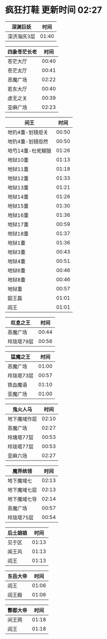 # 疯狂打鞋 更新时间 02:27

| 深渊巨妖   | 时间    |
|--------|-------|
| 深济海庆3层 | 01:40 |

| 四象苍茫长老   | 时间    |
|--------|-------|
| 苍茫大厅 | 00:40 |
| 苍茫太厅 | 00:41 |
| 恶魔广场 | 02:22 |
| 若东大厅 | 00:40 |
| 虚无之关 | 00:39 |
| 亚麻广场 | 02:23 |

| 间王   | 时间    |
|--------|-------|
| 地钓4重-划镜炬关 | 00:50 |
| 地钓4重-划镜炬然 | 00:50 |
| 地芍14重-杜死糊狼 | 01:26 |
| 地狱10重 | 01:13 |
| 地狱11重 | 01:18 |
| 地狱12重 | 01:33 |
| 地狱13重 | 01:21 |
| 地狱14重 | 01:26 |
| 地狱15重 | 01:30 |
| 地狱16重 | 01:36 |
| 地狱17重 | 00:59 |
| 地狱18重 | 01:37 |
| 地狱1重 | 01:36 |
| 地狱3重 | 00:43 |
| 地狱4重 | 00:51 |
| 地狱6重 | 00:46 |
| 地狱8重 | 00:46 |
| 地狱重 | 00:57 |
| 韶王磊 | 01:01 |
| 阎王 | 01:01 |

| 叹息之王   | 时间    |
|--------|-------|
| 恶魔广场 | 00:44 |
| 玲珑塔79层 | 00:56 |

| 猛魔之王   | 时间    |
|--------|-------|
| 恶魔广场 | 01:00 |
| 玲珑塔73层 | 00:57 |
| 铁血魔语 | 01:10 |
| 亚魔广场 | 01:00 |

| 鬼火人马   | 时间    |
|--------|-------|
| 地下魔域作层 | 02:10 |
| 恶魔广场 | 02:27 |
| 玲瑰塔77层 | 00:53 |
| 玲珑塔77层 | 00:53 |
| 亚麻六场 | 02:27 |

| 魔界统领   | 时间    |
|--------|-------|
| 地下魔域七 | 02:13 |
| 地下魔域七层 | 02:13 |
| 地下魔域七导 | 02:14 |
| 恶魔广场 | 00:57 |
| 玲珑塔75层 | 00:54 |

| 后土娘娘   | 时间    |
|--------|-------|
| 见于区 | 01:13 |
| 闻王风 | 01:13 |
| 阎王 | 01:13 |

| 东岳大帝   | 时间    |
|--------|-------|
| 阎王 | 01:06 |
| 阎王殿 | 01:06 |

| 酆都大帝   | 时间    |
|--------|-------|
| 间王网 | 01:18 |
| 阎王 | 01:18 |
